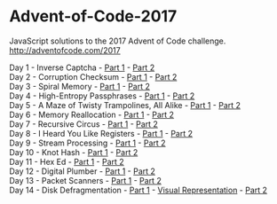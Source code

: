 # Advent-of-Code-2017
JavaScript solutions to the 2017 Advent of Code challenge.  
http://adventofcode.com/2017

Day 1 - Inverse Captcha - [Part 1](src/Day1-Puzzle1.js "code") - [Part 2](src/Day1-Puzzle2.js "code")  
Day 2 - Corruption Checksum - [Part 1](src/Day2-Puzzle1.js "code") - [Part 2](src/Day2-Puzzle2.js "code")  
Day 3 - Spiral Memory - [Part 1](src/Day3-Puzzle1.js "code") - [Part 2](src/Day3-Puzzle2.js "code")  
Day 4 - High-Entropy Passphrases - [Part 1](src/Day4-Puzzle1.js "code") - [Part 2](src/Day4-Puzzle2.js "code")  
Day 5 - A Maze of Twisty Trampolines, All Alike - [Part 1](src/Day5-Puzzle1.js "code") - [Part 2](src/Day5-Puzzle2.js "code")  
Day 6 - Memory Reallocation - [Part 1](src/Day6-Puzzle1.js "code") - [Part 2](src/Day6-Puzzle2.js "code")  
Day 7 - Recursive Circus - [Part 1](src/Day7-Puzzle1.js "code") - [Part 2](src/Day7-Puzzle2.js "code")  
Day 8 - I Heard You Like Registers - [Part 1](src/Day8-Puzzle1.js "code") - [Part 2](src/Day8-Puzzle2.js "code")  
Day 9 - Stream Processing - [Part 1](src/Day9-Puzzle1.js "code") - [Part 2](src/Day9-Puzzle2.js "code")  
Day 10 - Knot Hash - [Part 1](src/Day10-Puzzle1.js "code") - [Part 2](src/Day10-Puzzle2.js "code")  
Day 11 - Hex Ed - [Part 1](src/Day11-Puzzle1.js "code") - [Part 2](src/Day11-Puzzle2.js "code")  
Day 12 - Digital Plumber - [Part 1](src/Day12-Puzzle1.js "code") - [Part 2](src/Day12-Puzzle2.js "code")  
Day 13 - Packet Scanners - [Part 1](src/Day13-Puzzle1.js "code") - [Part 2](src/Day13-Puzzle2.js "code")  
Day 14 - Disk Defragmentation - [Part 1](src/Day14-Puzzle1.js "code") - [Visual Representation](src/Day14-Puzzle2.js "code") - [Part 2](src/Day14-VisualRepresentation.png "image") 

